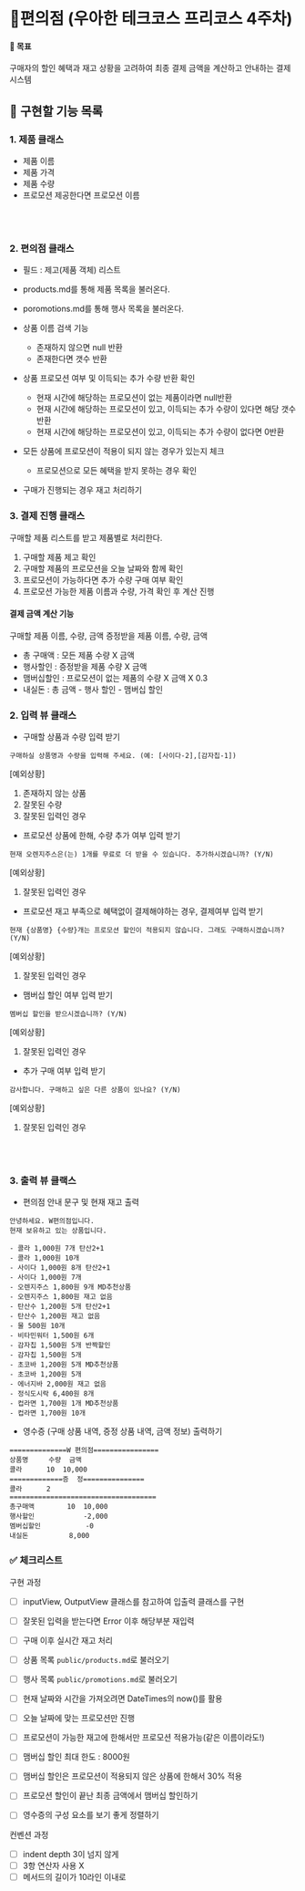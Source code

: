 # 🏪편의점 (우아한 테크코스 프리코스 4주차)

#### 🔎 목표
구매자의 할인 혜택과 재고 상황을 고려하여 최종 결제 금액을 계산하고 안내하는 결제 시스템

## 📑 구현할 기능 목록
### 1. 제품 클래스
- 제품 이름
- 제품 가격
- 제품 수량
- 프로모션 제공한다면 프로모션 이름

<br>
<br>


### 2. 편의점 클래스
- 필드 : 제고(제품 객체) 리스트
- products.md를 통해 제품 목록을 불러온다.
- poromotions.md를 통해 행사 목록을 불러온다.
- 상품 이름 검색 기능
    - 존재하지 않으면 null 반환
    - 존재한다면 갯수 반환
  
- 상품 프로모션 여부 및 이득되는 추가 수량 반환 확인
    - 현재 시간에 해당하는 프로모션이 없는 제품이라면 null반환
    - 현재 시간에 해당하는 프로모션이 있고, 이득되는 추가 수량이 있다면 해당 갯수 반환
    - 현재 시간에 해당하는 프로모션이 있고, 이득되는 추가 수량이 없다면 0반환

- 모든 상품에 프로모션이 적용이 되지 않는 경우가 있는지 체크
    - 프로모션으로 모든 혜택을 받지 못하는 경우 확인

- 구매가 진행되는 경우 재고 처리하기

### 3. 결제 진행 클래스
구매할 제품 리스트를 받고 제품별로 처리한다.
1. 구매할 제품 제고 확인
2. 구매할 제품의 프로모션을 오늘 날짜와 함께 확인
3. 프로모션이 가능하다면 추가 수량 구매 여부 확인 
4. 프로모션 가능한 제품 이름과 수량, 가격 확인 후 계산 진행

#### 결제 금액 계산 기능
구매할 제품 이름, 수량, 금액
증정받을 제품 이름, 수량, 금액
- 총 구매액 : 모든 제품 수량 X 금액
- 행사할인 : 증정받을 제품 수량 X 금액
- 맴버십할인 : 프로모션이 없는 제품의 수량 X 금액 X 0.3
- 내실돈 : 총 금액 - 행사 할인 - 맴버십 할인



### 2. 입력 뷰 클래스
- 구매할 상품과 수량 입력 받기
```
구매하실 상품명과 수량을 입력해 주세요. (예: [사이다-2],[감자칩-1])
```
[예외상황]
1. 존재하지 않는 상품
2. 잘못된 수량
3. 잘못된 입력인 경우


- 프로모션 상품에 한해, 수량 추가 여부 입력 받기
```
현재 오렌지주스은(는) 1개를 무료로 더 받을 수 있습니다. 추가하시겠습니까? (Y/N)
```
[예외상황]
1. 잘못된 입력인 경우




- 프로모션 재고 부족으로 혜택없이 결제해야하는 경우, 결제여부 입력 받기
```
현재 {상품명} {수량}개는 프로모션 할인이 적용되지 않습니다. 그래도 구매하시겠습니까? (Y/N)
```
[예외상황]
1. 잘못된 입력인 경우


- 맴버십 할인 여부 입력 받기
```
멤버십 할인을 받으시겠습니까? (Y/N)
```
[예외상황]
1. 잘못된 입력인 경우



- 추가 구매 여부 입력 받기
```t
감사합니다. 구매하고 싶은 다른 상품이 있나요? (Y/N)
```
[예외상황]
1. 잘못된 입력인 경우    



<br>
<br>

### 3. 출력 뷰 클랙스
- 편의점 안내 문구 및 현재 재고 출력
```
안녕하세요. W편의점입니다.
현재 보유하고 있는 상품입니다.

- 콜라 1,000원 7개 탄산2+1
- 콜라 1,000원 10개
- 사이다 1,000원 8개 탄산2+1
- 사이다 1,000원 7개
- 오렌지주스 1,800원 9개 MD추천상품
- 오렌지주스 1,800원 재고 없음
- 탄산수 1,200원 5개 탄산2+1
- 탄산수 1,200원 재고 없음
- 물 500원 10개
- 비타민워터 1,500원 6개
- 감자칩 1,500원 5개 반짝할인
- 감자칩 1,500원 5개
- 초코바 1,200원 5개 MD추천상품
- 초코바 1,200원 5개
- 에너지바 2,000원 재고 없음
- 정식도시락 6,400원 8개
- 컵라면 1,700원 1개 MD추천상품
- 컵라면 1,700원 10개
```

- 영수증 (구매 상품 내역, 증정 상품 내역, 금액 정보) 출력하기
```
==============W 편의점================
상품명		수량	금액
콜라		10 	10,000
=============증	정===============
콜라		2
====================================
총구매액		10	10,000
행사할인			-2,000
멤버십할인			-0
내실돈			 8,000
```


### ✅ 체크리스트
구현 과정
- [ ] inputView, OutputView 클래스를 참고하여 입출력 클래스를 구현
- [ ] 잘못된 입력을 받는다면 Error 이후 해당부분 재입력


- [ ] 구매 이후 실시간 재고 처리
- [ ] 상품 목록 `public/products.md`로 불러오기
- [ ] 행사 목록 `public/promotions.md`로 불러오기

- [ ] 현재 날짜와 시간을 가져오려면 DateTimes의 now()를 활용
- [ ] 오늘 날짜에 맞는 프로모션만 진행
- [ ] 프로모션이 가능한 재고에 한해서만 프로모션 적용가능(같은 이름이라도!)


- [ ] 맴버십 할인 최대 한도 : 8000원
- [ ] 맴버십 할인은 프로모션이 적용되지 않은 상품에 한해서 30% 적용
- [ ] 프로모션 할인이 끝난 최종 금액에서 맴버십 할인하기

- [ ] 영수증의 구성 요소를 보기 좋게 정렬하기


컨벤션 과정
- [ ] indent depth 3이 넘지 않게
- [ ] 3항 연산자 사용 X
- [ ] 메서드의 길이가 10라인 이내로

